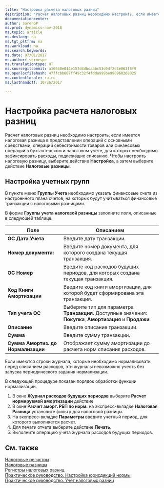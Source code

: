 ```yaml
---
title: "Настройка расчета налоговых разниц"
description: "Расчет налоговых разниц необходимо настроить, если имеется налоговая разница в представлении операций с основными средствами, операций себестоимости товаров или финансовых операций в бухгалтерском и налоговом учете, для которых необходимо зафиксировать расходы, подлежащие списанию."
documentationcenter: 
author: SorenGP
ms.prod: dynamics-nav-2018
ms.topic: article
ms.devlang: na
ms.tgt_pltfrm: na
ms.workload: na
ms.search.keywords: 
ms.date: 07/01/2017
ms.author: sgroespe
ms.translationtype: HT
ms.sourcegitcommit: a16640e014e157d4dbcaabc53d0df2d3e063f8f9
ms.openlocfilehash: 47ffcbb687ff49c32f4fdda999be990960268025
ms.contentlocale: ru-ru
ms.lasthandoff: 10/26/2017

---
```

# <a name="setting-up-tax-difference-calculation"></a>Настройка расчета налоговых разниц
Расчет налоговых разниц необходимо настроить, если имеется налоговая разница в представлении операций с основными средствами, операций себестоимости товаров или финансовых операций в бухгалтерском и налоговом учете, для которых необходимо зафиксировать расходы, подлежащие списанию. Чтобы настроить налоговую разницу, выберите действие **Настройка**, а затем выберите действие **Налоговые разницы**.  

## <a name="setting-up-posting-groups"></a>Настройка учетных групп  
В пункте меню **Группы Учета** необходимо указать финансовые счета из настроенного плана счетов, на которых будут учитываться финансовые транзакции с налоговыми разницами.  

В форме **Группы учета налоговой разницы** заполните поля, описанные в следующей таблице.  

|Поле|Описанием|  
|-------------|-----------------|  
|**ОС Дата Учета**|Введите дату транзакции.|  
|**Номер документа:**|Введите номер документа, для которого создана текущая транзакция.|  
|**ОС Номер**|Введите код расходов будущих периодов, для которых создана текущая транзакция.|  
|**Код Книги Амортизации**|Введите код книги амортизации, для которой будет сформирована эта транзакция.|  
|**Тип учета ОС**|Выберите тип для параметра **Транзакция**. Доступные значения: **Покупка**, **Амортизация** и **Продажи**.|  
|**Описание**|Введите описание транзакции.|  
|**Сумма**|Введите сумму транзакции.|  
|**Сумма Амортиз. до Нормализации**|Отображает сумму амортизации до расчета норм списания расходов.|  

Если имеются строки журнала, которые необходимо нормализовать перед списанием расходов, эти журналы невозможно учесть без запуска периодического задания нормализации.  

В следующей процедуре показан порядок обработки функции нормализации.  

1.  В окне **Журнал расходов будущих периодов** выберите **Расчет нормируемой амортизации** действие  
2.  В окне **Расчет аморт. РБП по норм.** на экспресс-вкладке **Налоговая Разница** установите фильтр для налоговой разницы.  
3.  На экспресс-вкладке **Параметры** введите учетный период, для которого выполняется расчет.  
4.  Для печати отчета выберите действие **Печать**.  
5.  Выполните операцию учета журнала расходов будущих периодов.  

## <a name="see-also"></a>См. также  
 [Налоговые регистры](tax-registers.md)   
 [Налоговые разницы](assetId:///e42ca8e7-1cee-4fb8-9f71-e596f29cabc3)   
 [Регистры налоговых разниц](tax-difference-registers.md)   
 [Практическое руководство. Настройка юрисдикций нормы](how-to-set-up-norm-jurisdictions.md)   
 [Практическое руководство. Учет налоговых разниц](how-to-post-tax-differences.md)

